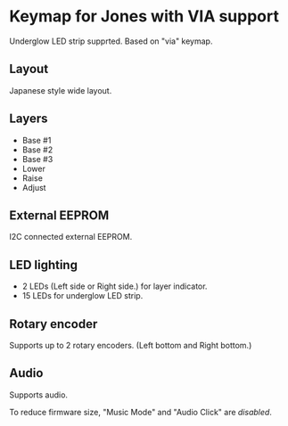 # Keymap for Jones with VIA support

Underglow LED strip supprted.
Based on "via" keymap.

## Layout

Japanese style wide layout.

## Layers

- Base #1
- Base #2
- Base #3
- Lower
- Raise
- Adjust

## External EEPROM

I2C connected external EEPROM.

## LED lighting

- 2 LEDs (Left side or Right side.) for layer indicator.
- 15 LEDs for underglow LED strip.

## Rotary encoder

Supports up to 2 rotary encoders. (Left bottom and Right bottom.)  

## Audio

Supports audio.  

To reduce firmware size, "Music Mode" and "Audio Click" are *disabled*.
